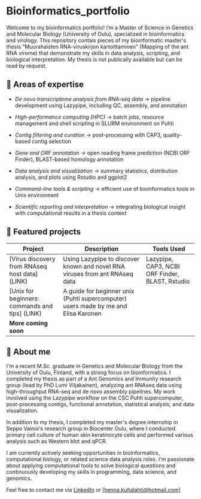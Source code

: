 # Bioinformatics_portfolio
Welcome to my bioinformatics portfolio! I’m a Master of Science in Genetics and Molecular Biology (University of Oulu), specialized in bioinformatics and virology. This repository contais pieces of my bioinformatic master's thesis "Muurahaisten RNA-viruskirjon kartoittaminen" (Mapping of the ant RNA virome) that demonstrate my skills in data analysis, scripting, and biological interpretation. My thesis is not publically available but can be read by request.

## 🔬 Areas of expertise
- *De novo transcriptome analysis from RNA-seq data*
  → pipeline development using Lazypipe, including QC, assembly, and annotation

- *High-performance computing (HPC)*
  → batch jobs, resource management and shell scripting in SLURM environment on Puhti

- *Contig filtering and curation*
  → post-processing with CAP3, quality-based contig selection

- *Gene and ORF annotation*
  → open reading frame prediction (NCBI ORF Finder), BLAST-based homology annotation

- *Data analysis and visualization*
  → summary statistics, distribution analysis, and plots using Rstudio and ggplot2

- *Command-line tools & scripting*
  → efficient use of bioinformatics tools in Unix environment

- *Scientific reporting and interpretation*
  → integrating biological insight with computational results in a thesis context

## 📁 Featured projects

| Project | Description | Tools Used |
|--------|-------------|------------|
| [Virus discovery from RNAseq host data] (LINK) | Using Lazypipe to discover known and novel RNA viruses from ant RNAseq data | Lazypipe, CAP3, NCBI ORF Finder, BLAST, Rstudio |
|[Unix for beginners: commands and tips] (LINK) | A guide for beginner unix (Puhti supercomputer) users made by me and Elisa Karonen |
| **More coming soon**

## 🧠 About me

I'm a recent M.Sc. graduate in Genetics and Molecular Biology from the University of Oulu, Finland, with a strong focus on bioinformatics. I completed my thesis as part of a Ant Genomics and Immunity research group (lead by PhD Lumi Viljakainen), analyzing ant RNAseq data using high-throughput RNA-seq and de novo assembly pipelines. My work involved using the Lazypipe workflow on the CSC Puhti supercomputer, post-processing contigs, functional annotation, statistical analysis, and data visualization.

In addition to my thesis, I completed my master's degree internship in Seppo Vainio's research group in Biocenter Oulu, where I conducted primary cell culture of human skin keratinocyte cells and performed various analysis such as Western blot and qPCR.

I am currently actively seeking opportunities in bioinformatics, computational biology, or related science data analysis roles. I'm passionate about applying computational tools to solve biological questions and continuously developing my skills in programming, data science, and genomics.

Feel free to contact me via [LinkedIn](www.linkedin.com/in/henna-kultalahti-15b961203) or [henna.kultalahti@hotmail.com]


